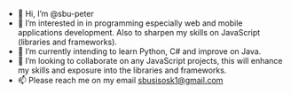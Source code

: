 - 👋 Hi, I’m @sbu-peter
- 👀 I’m interested in in programming especially web and mobile applications development. Also to sharpen my skills on JavaScript (libraries and frameworks).
- 🌱 I’m currently intending to learn Python, C# and improve on Java.  
- 💞️ I’m looking to collaborate on any JavaScript projects, this will enhance my skills and exposure into the libraries and frameworks.
- 📫 Please reach me on my email sbusisosk1@gmail.com

<!---
sbu-peter/sbu-peter is a ✨ special ✨ repository because its `README.md` (this file) appears on your GitHub profile.
You can click the Preview link to take a look at your changes.
--->
